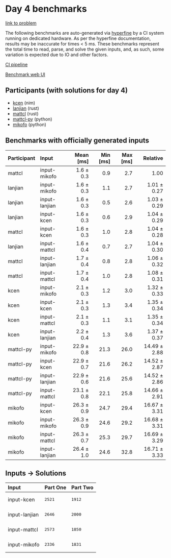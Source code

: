 # Day 4 benchmarks

[link to problem](https://adventofcode.com/2024/day/4)

The following benchmarks are auto-generated via
[hyperfine](https://github.com/sharkdp/hyperfine) by a CI system running on
dedicated hardware. As per the hyperfine documentation, results may be
inaccurate for times < 5 ms. These benchmarks represent the total time to read,
parse, and solve the given inputs, and, as such, some variation is expected due
to IO and other factors.

[CI pipeline](http://ci.papercode.net:8080/teams/main/pipelines/aoc2024)

[Benchmark web UI](https://aoc.ancalagon.black)


## Participants (with solutions for day 4)

- [kcen](https://github.com/kcen/aoc2024) (nim)
- [lanjian](https://github.com/lanjian/aoc-2024) (rust)
- [mattcl](https://github.com/mattcl/aoc2024) (rust)
- [mattcl-py](https://github.com/mattcl/aoc2024-py) (python)
- [mikofo](https://github.com/mikofo/aoc2024) (python)


## Benchmarks with officially generated inputs

| Participant | Input | Mean [ms] | Min [ms] | Max [ms] | Relative |
|:---|:---|---:|---:|---:|---:|
| mattcl | input-mikofo | 1.6 ± 0.3 | 0.9 | 2.7 | 1.00 |
| lanjian | input-mikofo | 1.6 ± 0.3 | 1.1 | 2.7 | 1.01 ± 0.27 |
| lanjian | input-lanjian | 1.6 ± 0.3 | 0.5 | 2.6 | 1.03 ± 0.29 |
| lanjian | input-kcen | 1.6 ± 0.3 | 0.6 | 2.9 | 1.04 ± 0.29 |
| mattcl | input-kcen | 1.6 ± 0.3 | 1.0 | 2.8 | 1.04 ± 0.28 |
| lanjian | input-mattcl | 1.6 ± 0.4 | 0.7 | 2.7 | 1.04 ± 0.30 |
| mattcl | input-lanjian | 1.7 ± 0.4 | 0.8 | 2.8 | 1.06 ± 0.32 |
| mattcl | input-mattcl | 1.7 ± 0.4 | 1.0 | 2.8 | 1.08 ± 0.31 |
| kcen | input-mikofo | 2.1 ± 0.3 | 1.2 | 3.0 | 1.32 ± 0.33 |
| kcen | input-kcen | 2.1 ± 0.3 | 1.3 | 3.4 | 1.35 ± 0.34 |
| kcen | input-mattcl | 2.1 ± 0.3 | 1.1 | 3.1 | 1.35 ± 0.34 |
| kcen | input-lanjian | 2.2 ± 0.4 | 1.3 | 3.6 | 1.37 ± 0.37 |
| mattcl-py | input-mikofo | 22.9 ± 0.8 | 21.3 | 26.0 | 14.49 ± 2.88 |
| mattcl-py | input-kcen | 22.9 ± 0.7 | 21.6 | 26.2 | 14.52 ± 2.87 |
| mattcl-py | input-lanjian | 22.9 ± 0.6 | 21.6 | 25.6 | 14.52 ± 2.86 |
| mattcl-py | input-mattcl | 23.1 ± 0.8 | 22.1 | 25.8 | 14.66 ± 2.91 |
| mikofo | input-kcen | 26.3 ± 0.9 | 24.7 | 29.4 | 16.67 ± 3.31 |
| mikofo | input-mikofo | 26.3 ± 0.9 | 24.6 | 29.2 | 16.68 ± 3.31 |
| mikofo | input-mattcl | 26.3 ± 0.7 | 25.3 | 29.7 | 16.69 ± 3.29 |
| mikofo | input-lanjian | 26.4 ± 1.0 | 24.6 | 32.8 | 16.71 ± 3.33 |


## Inputs -> Solutions

| Input | Part One | Part Two |
|:---|:---|:---|
|input-kcen|<pre>2521</pre>|<pre>1912</pre>|
|input-lanjian|<pre>2646</pre>|<pre>2000</pre>|
|input-mattcl|<pre>2573</pre>|<pre>1850</pre>|
|input-mikofo|<pre>2336</pre>|<pre>1831</pre>|